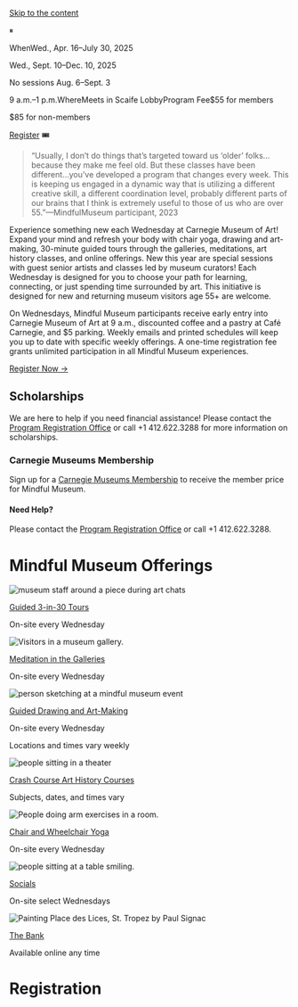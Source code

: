 [Skip to the content](https://carnegieart.org/programs/mindful-museum/#content)

⏸

WhenWed., Apr. 16–July 30, 2025

Wed., Sept. 10–Dec. 10, 2025

No sessions Aug. 6–Sept. 3

9 a.m.–1 p.m.WhereMeets in Scaife LobbyProgram Fee$55 for members

$85 for non-members

[Register](https://carnegieart.org/programs/mindful-museum/#registration) 🎟

> “Usually, I don’t do things that’s targeted toward us ‘older’ folks…because they make me feel old. But these classes have been different…you’ve developed a program that changes every week. This is keeping us engaged in a dynamic way that is utilizing a different creative skill, a different coordination level, probably different parts of our brains that I think is extremely useful to those of us who are over 55.”—MindfulMuseum participant, 2023

Experience something new each Wednesday at Carnegie Museum of Art! Expand your mind and refresh your body with chair yoga, drawing and art-making, 30-minute guided tours through the galleries, meditations, art history classes, and online offerings. New this year are special sessions with guest senior artists and classes led by museum curators! Each Wednesday is designed for you to choose your path for learning, connecting, or just spending time surrounded by art. This initiative is designed for new and returning museum visitors age 55+ are welcome.

On Wednesdays, Mindful Museum participants receive early entry into Carnegie Museum of Art at 9 a.m., discounted coffee and a pastry at Café Carnegie, and $5 parking. Weekly emails and printed schedules will keep you up to date with specific weekly offerings. A one-time registration fee grants unlimited participation in all Mindful Museum experiences.

[Register Now →](https://carnegieart.org/programs/mindful-museum/#registration)

## Scholarships

We are here to help if you need financial assistance! Please contact the [Program Registration Office](mailto:programregistration@carnegiemuseums.org) or call +1 412.622.3288 for more information on scholarships.

### Carnegie Museums Membership

Sign up for a [Carnegie Museums Membership](https://carnegiemuseums.org/join-support/membership/joinrenew/) to receive the member price for Mindful Museum.

#### Need Help?

Please contact the [Program Registration Office](mailto:programregistration@carnegiemuseums.org) or call +1 412.622.3288.

# Mindful Museum Offerings

![museum staff around a piece during art chats](data:image/gif;base64)

[Guided 3-in-30 Tours](https://carnegieart.org/events/mindful-museum/guided-3-in-30-tours/)

On-site every Wednesday

![Visitors in a museum gallery.](data:image/gif;base64)

[Meditation in the Galleries](https://carnegieart.org/events/mindful-museum/in-gallery-meditations/)

On-site every Wednesday

![person sketching at a mindful museum event](data:image/gif;base64)

[Guided Drawing and Art-Making](https://carnegieart.org/events/mindful-museum/guided-drawing-and-art-making/)

On-site every Wednesday

Locations and times vary weekly

![people sitting in a theater](data:image/gif;base64)

[Crash Course Art History Courses](https://carnegieart.org/events/mindful-museum/crash-course-art-history-courses/)

Subjects, dates, and times vary

![People doing arm exercises in a room.](data:image/gif;base64)

[Chair and Wheelchair Yoga](https://carnegieart.org/events/mindful-museum/chair-and-wheelchair-yoga/)

On-site every Wednesday

![people sitting at a table smiling.](data:image/gif;base64)

[Socials](https://carnegieart.org/events/mindful-museum/socials/)

On-site select Wednesdays

![Painting Place des Lices, St. Tropez by Paul Signac](data:image/gif;base64)

[The Bank](https://carnegieart.org/events/mindful-museum/the-bank/)

Available online any time

# Registration
